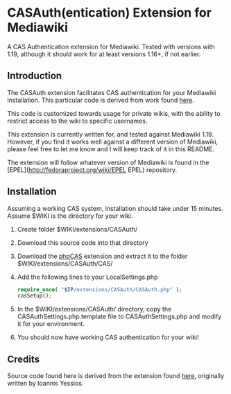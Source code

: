 CASAuth(entication) Extension for Mediawiki
===========================================

A CAS Authentication extension for Mediawiki. Tested with versions with
1.19, although it should work for at least versions 1.16+, if not earlier.

Introduction
------------

The CASAuth extension facilitates CAS authentication for your Mediawiki
installation.  This particular code is derived from work found
[here](http://www.mediawiki.org/wiki/Extension:CASAuthentication).

This code is customized towards usage for private wikis, with the ability to
restrict access to the wiki to specific usernames.

This extension is currently written for, and tested against Mediawiki 1.19. 
However, if you find it works well against a different version of Mediawiki,
please feel free to let me know and I will keep track of it in this README.

The extension will follow whatever version of Mediawiki is found in the
[EPEL](http://fedoraproject.org/wiki/EPEL EPEL) repository.

Installation
------------

Assuming a working CAS system, installation should take under 15 minutes.
Assume $WIKI is the directory for your wiki.

1.  Create folder $WIKI/extensions/CASAuth/

2.  Download this source code into that directory

3.  Download the [phpCAS](https://wiki.jasig.org/display/CASC/phpCAS) extension
    and extract it to the folder $WIKI/extensions/CASAuth/CAS/

4.  Add the following lines to your LocalSettings.php

    ```php
    require_once( "$IP/extensions/CASAuth/CASAuth.php" );
    casSetup();
    ```

5.  In the $WIKI/extensions/CASAuth/ directory, copy the
    CASAuthSettings.php.template file to CASAuthSettings.php and modify it for
    your environment.

6.  You should now have working CAS authentication for your wiki!

Credits
-------

Source code found here is derived from the extension found
[here](http://www.mediawiki.org/wiki/Extension:CASAuthentication), originally
written by Ioannis Yessios.
